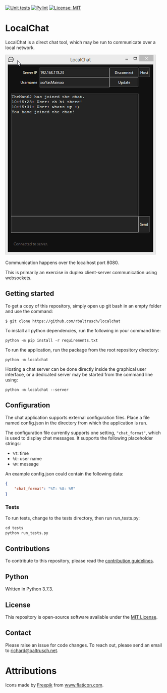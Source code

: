 [![Unit tests](https://github.com/rbaltrusch/LocalChat/actions/workflows/pytest-unit-tests.yml/badge.svg)](https://github.com/rbaltrusch/LocalChat/actions/workflows/pytest-unit-tests.yml)
[![Pylint](https://github.com/rbaltrusch/LocalChat/actions/workflows/pylint.yml/badge.svg)](https://github.com/rbaltrusch/LocalChat/actions/workflows/pylint.yml)
[![License: MIT](https://img.shields.io/badge/License-MIT-purple.svg)](https://opensource.org/licenses/MIT)

# LocalChat

LocalChat is a direct chat tool, which may be run to communicate over a local network.

![Gif of the application GUI](https://github.com/rbaltrusch/LocalChat/blob/master/localchat/gui/media/gif1.gif?raw=true "Gif of the application GUI")

Communication happens over the localhost port 8080.

This is primarily an exercise in duplex client-server communication using websockets.

## Getting started

To get a copy of this repository, simply open up git bash in an empty folder and use the command:

    $ git clone https://github.com/rbaltrusch/localchat

To install all python dependencies, run the following in your command line:

    python -m pip install -r requirements.txt

To run the application, run the package from the root repository directory:

    python -m localchat

Hosting a chat server can be done directly inside the graphical user interface, or a dedicated server may be started from the command line using:

    python -m localchat --server

## Configuration

The chat application supports external configuration files. Place a file named config.json in the directory from which the application is run.

The configuration file currently supports one setting, `"chat_format"`, which is used to display chat messages. It supports the following placeholder strings:

- `%T`: time
- `%U`: user name
- `%M`: message

An example config.json could contain the following data:
```json
{
	"chat_format": "%T: %U: %M"
}
```

### Tests

To run tests, change to the tests directory, then run run_tests.py:

```
cd tests
python run_tests.py
```

## Contributions

To contribute to this repository, please read the [contribution guidelines](CONTRIBUTING.md).

## Python

Written in Python 3.7.3.

## License

This repository is open-source software available under the [MIT License](https://github.com/rbaltrusch/localchat/blob/master/LICENSE).

## Contact

Please raise an issue for code changes. To reach out, please send an email to richard@baltrusch.net.

# Attributions

<div>Icons made by <a href="https://www.freepik.com" title="Freepik">Freepik</a> from <a href="https://www.flaticon.com/" title="Flaticon">www.flaticon.com</a>.</div>
